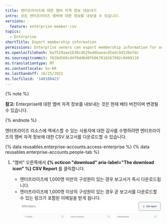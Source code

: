 ```yaml
---
title: 엔터프라이즈에 대한 멤버 자격 정보 내보내기
intro: 모든 엔터프라이즈 멤버에 대한 정보를 내보낼 수 있습니다.
versions:
  feature: enterprise-member-csv
topics:
  - Enterprise
shortTitle: Export membership information
permissions: Enterprise owners can export membership information for an enterprise.
ms.openlocfilehash: ba7519aae1b38cd629a46baeacd5edc9d138efdc
ms.sourcegitcommit: f638d569cd4f0dd6d0fb967818267992c0499110
ms.translationtype: MT
ms.contentlocale: ko-KR
ms.lasthandoff: 10/25/2022
ms.locfileid: '148106423'
---
```

{% note %}

**참고:** Enterpirise에 대한 멤버 자격 정보를 내보내는 것은 현재 베타 버전이며 변경될 수 있습니다.

{% endnote %}

엔터프라이즈 리소스에 액세스할 수 있는 사용자에 대한 감사를 수행하려면 엔터프라이즈의 멤버 자격 정보에 대한 CSV 보고서를 다운로드할 수 있습니다.

{% data reusables.enterprise-accounts.access-enterprise %} {% data reusables.enterprise-accounts.people-tab %}
1. "멤버" 오른쪽에서 **{% octicon "download" aria-label="The download icon" %} CSV Report** 를 클릭합니다.

   - 엔터프라이즈에 1,000명 미만의 구성원이 있는 경우 보고서가 즉시 다운로드됩니다.
   - 엔터프라이즈에 1,000명 이상의 구성원이 있는 경우 곧 보고서를 다운로드할 수 있는 링크가 포함된 이메일을 받게 됩니다.
   !["CSV 보고서" 단추의 스크린샷](/assets/images/help/business-accounts/csv-report-button.png)
